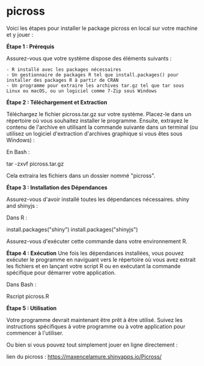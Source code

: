 # picross

Voici les étapes pour installer le package picross en local sur votre machine et y jouer :

**Étape 1 : Prérequis**

Assurez-vous que votre système dispose des éléments suivants :

    - R installé avec les packages nécessaires
    - Un gestionnaire de packages R tel que install.packages() pour installer des packages R à partir de CRAN
    - Un programme pour extraire les archives tar.gz tel que tar sous Linux ou macOS, ou un logiciel comme 7-Zip sous Windows

**Étape 2 : Téléchargement et Extraction**

Téléchargez le fichier picross.tar.gz sur votre système. Placez-le dans un répertoire où vous souhaitez installer le programme. Ensuite, extrayez le contenu de l'archive en utilisant la commande suivante dans un terminal (ou utilisez un logiciel d'extraction d'archives graphique si vous êtes sous Windows) :

En Bash :

tar -zxvf picross.tar.gz

Cela extraira les fichiers dans un dossier nommé "picross".

**Étape 3 : Installation des Dépendances**

Assurez-vous d'avoir installé toutes les dépendances nécessaires. shiny and shinyjs : 

Dans R :

install.packages("shiny") 
install.packages("shinyjs") 

Assurez-vous d'exécuter cette commande dans votre environnement R.

**Étape 4 : Exécution**
Une fois les dépendances installées, vous pouvez exécuter le programme en naviguant vers le répertoire où vous avez extrait les fichiers et en lançant votre script R ou en exécutant la commande spécifique pour démarrer votre application. 

Dans Bash :

Rscript picross.R

**Étape 5 : Utilisation**

Votre programme devrait maintenant être prêt à être utilisé. Suivez les instructions spécifiques à votre programme ou à votre application pour commencer à l'utiliser.

Ou bien si vous pouvez tout simplement jouer en ligne directement :

lien du picross : <https://maxencelamure.shinyapps.io/Picross/>
